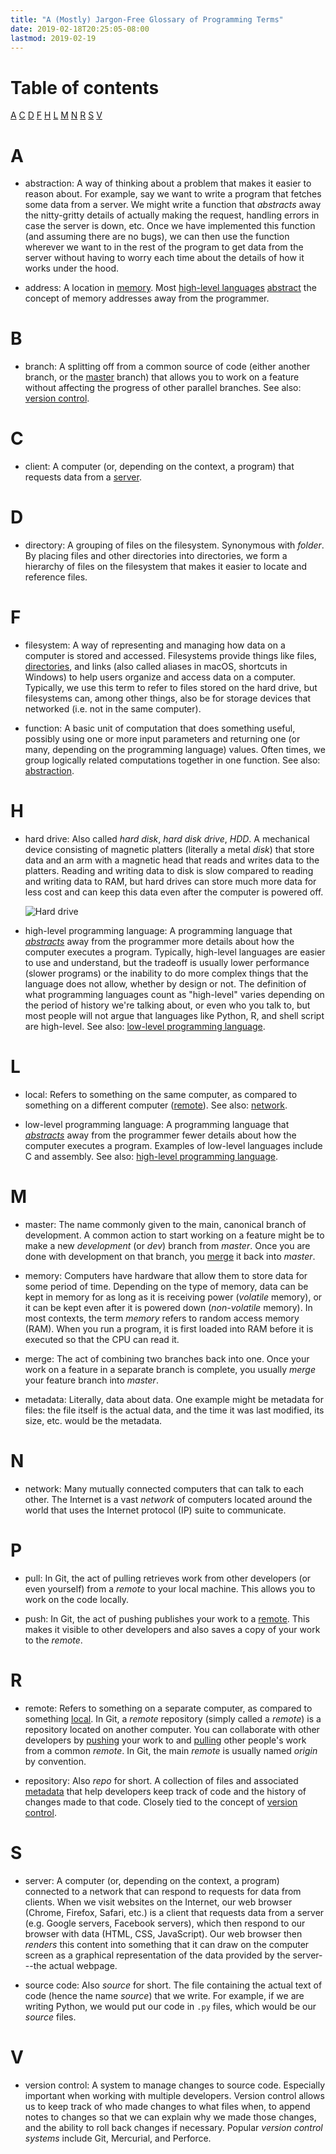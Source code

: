 ```yaml
---
title: "A (Mostly) Jargon-Free Glossary of Programming Terms"
date: 2019-02-18T20:25:05-08:00
lastmod: 2019-02-19
---
```


# Table of contents
[A](#A) [C](#C) [D](#D) [F](#F) [H](#H) [L](#L) [M](#M) [N](#N) [R](#R) [S](#S) [V](#V)

# <a name="A"></a> A
- <a name="abstraction"></a> abstraction: A way of thinking about a problem that makes it easier
  to reason about. For example, say we want to write a program that fetches some data from a
  server. We might write a function that *abstracts* away the nitty-gritty details of actually
  making the request, handling errors in case the server is down, etc. Once we have implemented
  this function (and assuming there are no bugs), we can then use the function wherever we want
  to in the rest of the program to get data from the server without having to worry each time about
  the details of how it works under the hood.

- address: A location in [memory](#memory). Most [high-level
  languages](#high-level-programming-language) [abstract](#abstraction) the concept of memory
  addresses away from the programmer.

# <a name="B"></a> B
- branch: A splitting off from a common source of code (either another branch, or the
  [master](#master) branch) that allows you to work on a feature without affecting the progress of
  other parallel branches. See also: [version control](#version-control).

# <a name="C"></a> C
- <a name="client"></a> client: A computer (or, depending on the context, a program) that
  requests data from a [server](#server).

# <a name="D"></a> D
- <a name="directory"></a> directory: A grouping of files on the filesystem. Synonymous with
  *folder*. By placing files and other directories into directories, we form a hierarchy of files on
  the filesystem that makes it easier to locate and reference files.

# <a name="F"></a> F
- <a name="filesystem"></a> filesystem: A way of representing and managing how data on a computer
  is stored and accessed. Filesystems provide things like files, [directories](#directory), and
  links (also called aliases in macOS, shortcuts in Windows) to help users organize and access
  data on a computer. Typically, we use this term to refer to files stored on the hard drive, but
  filesystems can, among other things, also be for storage devices that networked (i.e. not in
  the same computer).

- <a name="function"></a> function: A basic unit of computation that does something useful,
  possibly using one or more input parameters and returning one (or many, depending on the
  programming language) values. Often times, we group logically related computations together in
  one function. See also: [abstraction](#abstraction).

# <a name="H"></a> H
- <a name="hard-drive"></a> hard drive: Also called *hard disk*, *hard disk drive*, *HDD*. A
  mechanical device consisting of magnetic platters (literally a metal *disk*) that store data
  and an arm with a magnetic head that reads and writes data to the platters. Reading and writing
  data to disk is slow compared to reading and writing data to RAM, but hard drives can store much
  more data for less cost and can keep this data even after the computer is powered off.

  ![Hard drive](/glossary/hard-drive.jpg)

- <a name="high-level-programming-language"></a> high-level programming language: A programming
  language that [*abstracts*](#abstraction) away from the programmer more details about how the
  computer executes a program. Typically, high-level languages are easier to use and understand,
  but the tradeoff is usually lower performance (slower programs) or the inability to do more
  complex things that the language does not allow, whether by design or not. The definition of
  what programming languages count as "high-level" varies depending on the period of history
  we're talking about, or even who you talk to, but most people will not argue that languages
  like Python, R, and shell script are high-level. See also: [low-level programming
  language](#low-level-programming-language).

# <a name="L"></a> L
- <a name="local"></a> local: Refers to something on the same computer, as compared to something on
  a different computer ([remote](#remote)). See also: [network](#network).

- <a name="low-level-programming-language"></a> low-level programming language: A programming
  language that [*abstracts*](#abstraction) away from the programmer fewer details about how the
  computer executes a program. Examples of low-level languages include C and assembly. See also:
  [high-level programming language](#high-level-programming-language).

# <a name="M"></a> M
- <a name="master"></a> master: The name commonly given to the main, canonical branch of
  development. A common action to start working on a feature might be to make a new *development*
  (or *dev*) branch from *master*. Once you are done with development on that branch, you
  [merge](#merge) it back into *master*.

- <a name="memory"></a> memory: Computers have hardware that allow them to store data for some
  period of time. Depending on the type of memory, data can be kept in memory for as long as it
  is receiving power (*volatile* memory), or it can be kept even after it is powered down
  (*non-volatile* memory). In most contexts, the term *memory* refers to random access memory
  (RAM). When you run a program, it is first loaded into RAM before it is executed so that the
  CPU can read it.

- <a name="merge"></a> merge: The act of combining two branches back into one. Once your work on a
  feature in a separate branch is complete, you usually *merge* your feature branch into *master*.

- <a name="metadata"></a> metadata: Literally, data about data. One example might be metadata for
  files: the file itself is the actual data, and the time it was last modified, its size, etc. would
  be the metadata.

# <a name="N"></a> N
- <a name="network"></a> network: Many mutually connected computers that can talk to each other. The
  Internet is a vast *network* of computers located around the world that uses the Internet
  protocol (IP) suite to communicate.

# <a name="P"></a> P
- <a name="pull"></a> pull: In Git, the act of pulling retrieves work from other developers (or
  even yourself) from a *remote* to your local machine. This allows you to work on the code locally.

- <a name="push"></a> push: In Git, the act of pushing publishes your work to a [remote](#remote).
  This makes it visible to other developers and also saves a copy of your work to the *remote*.

# <a name="R"></a> R
- <a name="remote"></a> remote: Refers to something on a separate computer, as compared to something
  [local](#local). In Git, a *remote* repository (simply called a *remote*) is a repository
  located on another computer. You can collaborate with other developers by [pushing](#push) your
  work to and [pulling](#pull) other people's work from a common *remote*. In Git, the main
  *remote* is usually named *origin* by convention.

- <a name="repository"></a> repository: Also *repo* for short. A collection of files and
  associated [metadata](#metadata) that help developers keep track of code and the history of
  changes made to that code. Closely tied to the concept of [version control](#version-control).

# <a name="S"></a> S
- <a name="server"></a> server: A computer (or, depending on the context, a program) connected to
  a network that can respond to requests for data from clients. When we visit websites on the
  Internet, our web browser (Chrome, Firefox, Safari, etc.) is a client that requests data from a
  server (e.g. Google servers, Facebook servers), which then respond to our browser with data
  (HTML, CSS, JavaScript). Our web browser then *renders* this content into something that it can
  draw on the computer screen as a graphical representation of the data provided by the
  server---the actual webpage.

- <a name="source-code"></a> source code: Also *source* for short. The file containing the actual
  text of code (hence the name *source*) that we write. For example, if we are writing Python, we
  would put our code in `.py` files, which would be our *source* files.

# <a name="V"></a> V
- <a name="version-control"></a> version control: A system to manage changes to source code.
  Especially important when working with multiple developers. Version control allows us to keep
  track of who made changes to what files when, to append notes to changes so that we can explain
  why we made those changes, and the ability to roll back changes if necessary. Popular *version
  control systems* include Git, Mercurial, and Perforce.
